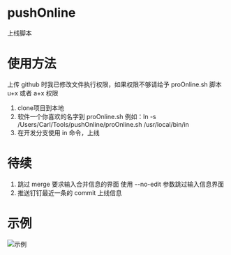 # pushOnline
上线脚本

# 使用方法

上传 github 时我已修改文件执行权限，如果权限不够请给予 proOnline.sh 脚本 u+x 或者 a+x 权限

1. clone项目到本地
2. 软件一个你喜欢的名字到 proOnline.sh 例如：ln -s /Users/Carl/Tools/pushOnline/proOnline.sh /usr/local/bin/in
3. 在开发分支使用 in 命令，上线

# 待续
1. 跳过 merge 要求输入合并信息的界面 使用 --no-edit 参数跳过输入信息界面
2. 推送钉钉最近一条的 commit 上线信息

# 示例
![示例](http://oz8myse7t.bkt.clouddn.com/github/2017/11/push.png)
